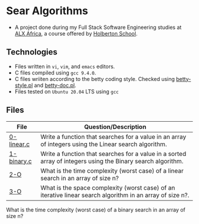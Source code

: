 # Sear Algorithms
- A project done during my Full Stack Software Engineering studies at [ALX Africa](https://www.alxafrica.com/software-engineering-2022/), a course offered by [Holberton School](https://www.holbertonschool.com/).

## Technologies
- Files written in ```vi```, ```vim```, and ```emacs``` editors. 
- C files compiled using ```gcc 9.4.0```.
- C files wriiten according to the betty coding style. Checked using [betty-style.pl](https://github.com/holbertonschool/Betty/blob/master/betty-style.pl) and [betty-doc.pl](https://github.com/holbertonschool/Betty/blob/master/betty-doc.pl).
- Files tested on ```Ubuntu 20.04``` LTS using ```gcc```

## Files

|File | Question/Description |
| ---  | --- |
|[0-linear.c](0-linear.c)|Write a function that searches for a value in an array of integers using the Linear search algorithm.|
|[1-binary.c](1-binary.c)|Write a function that searches for a value in a sorted array of integers using the Binary search algorithm.|
|[2-O](2-O)|What is the time complexity (worst case) of a linear search in an array of size n?|
|[3-O](3-O)|What is the space complexity (worst case) of an iterative linear search algorithm in an array of size n?.|
What is the time complexity (worst case) of a binary search in an array of size n?

